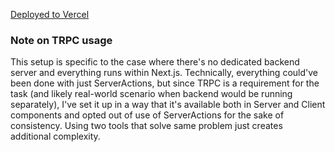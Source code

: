 [Deployed to Vercel](https://next-test-proj-pm5zavrq0-egor-kalinichevs-projects.vercel.app/)

### Note on TRPC usage

This setup is specific to the case where there's no dedicated backend server and everything runs within Next.js.
Technically, everything could've been done with just ServerActions, but since TRPC is a requirement for the task
(and likely real-world scenario when backend would be running separately), I've set it up in a way that it's available
both in Server and Client components and opted out of use of ServerActions for the sake of consistency. Using two
tools that solve same problem just creates additional complexity.
